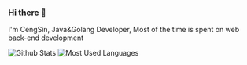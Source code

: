 ### Hi there 👋

I'm CengSin, Java&Golang Developer, Most of the time is spent on web back-end development

<!--
**CengSin/CengSin** is a ✨ _special_ ✨ repository because its `README.md` (this file) appears on your GitHub profile.

Here are some ideas to get you started:

- 🔭 I’m currently working on ...
- 🌱 I’m currently learning ...
- 👯 I’m looking to collaborate on ...
- 🤔 I’m looking for help with ...
- 💬 Ask me about ...
- 📫 How to reach me: ...
- 😄 Pronouns: ...
- ⚡ Fun fact: ...
-->

![Github Stats](https://github-readme-stats.vercel.app/api?username=CengSin&show_icons=true&theme=gruvbox)
![Most Used Languages](https://github-readme-stats.vercel.app/api/top-langs/?username=CengSin&theme=gruvbox&hide=html)
